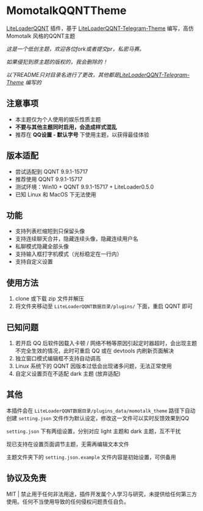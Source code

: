 # MomotalkQQNTTheme

[LiteLoaderQQNT](https://github.com/mo-jinran/LiteLoaderQQNT)
插件，基于 [LiteLoaderQQNT-Telegram-Theme](https://github.com/festoney8/LiteLoaderQQNT-Telegram-Theme/tree/v3) 编写，高仿 Momotalk 风格的QQNT主题

*这是一个低创主题，欢迎各位fork或者提交pr，私密马赛。*

*如果侵犯到原主题的版权的，我会删除的！*

*以下README只对目录名进行了更改，其他都是[LiteLoaderQQNT-Telegram-Theme](https://github.com/festoney8/LiteLoaderQQNT-Telegram-Theme/tree/v3) 编写的*

## 注意事项

- 本主题仅为个人使用的娱乐性质主题
- **不要与其他主题同时启用，会造成样式混乱**
- 推荐在 **QQ设置 - 默认字号** 下使用主题，以获得最佳体验

## 版本适配

- 尝试适配到 QQNT 9.9.1-15717
- 推荐使用 QQNT 9.9.1-15717
- 测试环境：Win10 + QQNT 9.9.1-15717 + LiteLoader0.5.0
- 已知 Linux 和 MacOS 下无法使用

## 功能

- 支持列表栏缩短到只保留头像
- 支持连续聊天合并，隐藏连续头像，隐藏连续用户名
- 私聊模式隐藏全部头像
- 支持输入框打字机模式（光标稳定在一行内）
- 支持自定义设置

## 使用方法

1. clone 或下载 zip 文件并解压
2. 将文件夹移动至 `LiteLoaderQQNT数据目录/plugins/` 下面，重启 QQNT 即可

## 已知问题

1. 若开启 QQ 后软件因载入卡顿 / 网络不畅等原因引起定时器超时，会出现主题不完全生效的情况，此时可重启 QQ 或在 devtools 内刷新页面解决
2. 独立窗口模式编辑框不支持自动调高
3. Linux 系统下的 QQNT 因版本过低会出现诸多问题，无法正常使用
4. 自定义设置页在不适配 dark 主题 (放弃适配)

## 其他

本插件会在 `LiteLoaderQQNT数据目录/plugins_data/momotalk_theme` 路径下自动创建 `setting.json` 文件作为默认设定，修改这一文件可以实时反馈效果到QQ

`setting.json` 下有两组设置，分别对应 light 主题和 dark 主题，互不干扰

现已支持在设置页面调节主题，无需再编辑文本文件

主题文件夹下的 `setting.json.example` 文件内容是初始设置，可供备用

## 协议及免责

MIT | 禁止用于任何非法用途，插件开发属个人学习与研究，未提供给任何第三方使用。任何不当使用导致的任何侵权问题责任自负。
